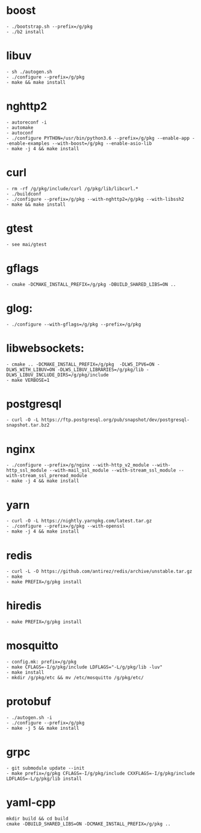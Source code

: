 # boost
	- ./bootstrap.sh --prefix=/g/pkg
	- ./b2 install

# libuv
	- sh ./autogen.sh
	- ./configure --prefix=/g/pkg
	- make && make install

# nghttp2
	- autoreconf -i
	- automake
	- autoconf
	- ./configure PYTHON=/usr/bin/python3.6 --prefix=/g/pkg --enable-app --enable-examples --with-boost=/g/pkg --enable-asio-lib
	- make -j 4 && make install

# curl
	- rm -rf /g/pkg/include/curl /g/pkg/lib/libcurl.*
	- ./buildconf
	- ./configure --prefix=/g/pkg --with-nghttp2=/g/pkg --with-libssh2
	- make && make install

# gtest
	- see mai/gtest

# gflags
	- cmake -DCMAKE_INSTALL_PREFIX=/g/pkg -DBUILD_SHARED_LIBS=ON ..

# glog:
	- ./configure --with-gflags=/g/pkg --prefix=/g/pkg

# libwebsockets:
	- cmake .. -DCMAKE_INSTALL_PREFIX=/g/pkg  -DLWS_IPV6=ON -DLWS_WITH_LIBUV=ON -DLWS_LIBUV_LIBRARIES=/g/pkg/lib -DLWS_LIBUV_INCLUDE_DIRS=/g/pkg/include
	- make VERBOSE=1

# postgresql
	- curl -O -L https://ftp.postgresql.org/pub/snapshot/dev/postgresql-snapshot.tar.bz2

# nginx
	- ./configure --prefix=/g/nginx --with-http_v2_module --with-http_ssl_module --with-mail_ssl_module --with-stream_ssl_module --with-stream_ssl_preread_module
	- make -j 4 && make install

# yarn
	- curl -O -L https://nightly.yarnpkg.com/latest.tar.gz
	- ./configure --prefix=/g/pkg --with-openssl
	- make -j 4 && make install

# redis
	- curl -L -O https://github.com/antirez/redis/archive/unstable.tar.gz
	- make
	- make PREFIX=/g/pkg install

# hiredis
	- make PREFIX=/g/pkg install 

# mosquitto
	- config.mk: prefix=/g/pkg
	- make CFLAGS=-I/g/pkg/include LDFLAGS="-L/g/pkg/lib -luv"
	- make install
	- mkdir /g/pkg/etc && mv /etc/mosquitto /g/pkg/etc/

# protobuf
	- ./autogen.sh -i
	- ./configure --prefix=/g/pkg
	- make -j 5 && make install

# grpc
	- git submodule update --init
	- make prefix=/g/pkg CFLAGS=-I/g/pkg/include CXXFLAGS=-I/g/pkg/include LDFLAGS=-L/g/pkg/lib install

# yaml-cpp
	mkdir build && cd build
	cmake -DBUILD_SHARED_LIBS=ON -DCMAKE_INSTALL_PREFIX=/g/pkg ..
